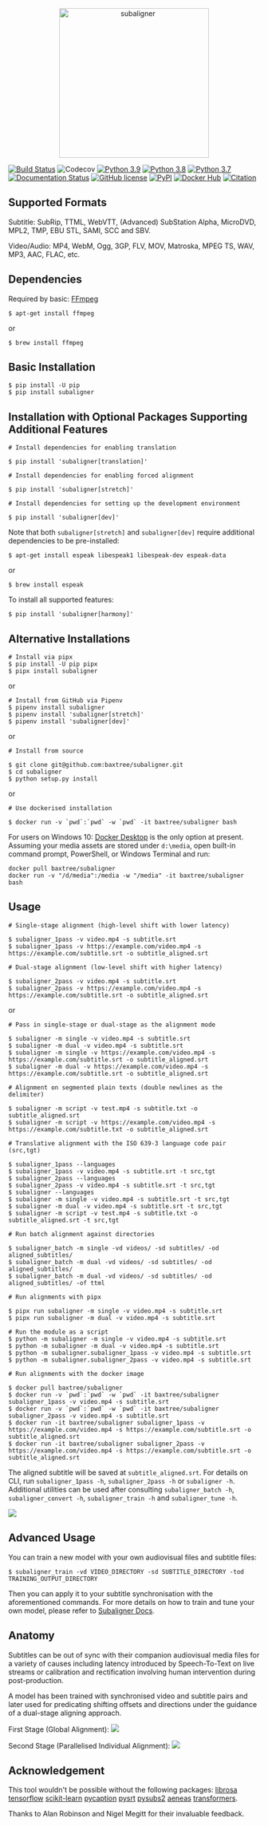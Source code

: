 <div align="center">
  <img src="./figures/subaligner.png" alt="subaligner" width="300" />
</div>

[![Build Status](https://github.com/baxtree/subaligner/actions/workflows/ci-pipeline.yml/badge.svg?branch=master)](https://github.com/baxtree/subaligner/actions/workflows/ci-pipeline.yml?query=branch%3Amaster) ![Codecov](https://img.shields.io/codecov/c/github/baxtree/subaligner)
[![Python 3.9](https://img.shields.io/badge/python-3.9-blue.svg)](https://www.python.org/downloads/release/python-390/) [![Python 3.8](https://img.shields.io/badge/python-3.8-blue.svg)](https://www.python.org/downloads/release/python-380/) [![Python 3.7](https://img.shields.io/badge/python-3.7-blue.svg)](https://www.python.org/downloads/release/python-370/)
[![Documentation Status](https://readthedocs.org/projects/subaligner/badge/?version=latest)](https://subaligner.readthedocs.io/en/latest/?badge=latest)
[![GitHub license](https://img.shields.io/github/license/baxtree/subaligner)](https://github.com/baxtree/subaligner/blob/master/LICENSE)
[![PyPI](https://badge.fury.io/py/subaligner.svg)](https://badge.fury.io/py/subaligner)
[![Docker Hub](https://img.shields.io/docker/cloud/automated/baxtree/subaligner)](https://hub.docker.com/r/baxtree/subaligner)
[![Citation](https://zenodo.org/badge/228440472.svg)](https://doi.org/10.5281/zenodo.5603083)

## Supported Formats
Subtitle: SubRip, TTML, WebVTT, (Advanced) SubStation Alpha, MicroDVD, MPL2, TMP, EBU STL, SAMI, SCC and SBV.

Video/Audio: MP4, WebM, Ogg, 3GP, FLV, MOV, Matroska, MPEG TS, WAV, MP3, AAC, FLAC, etc.

## Dependencies
Required by basic: [FFmpeg](https://www.ffmpeg.org/)
```
$ apt-get install ffmpeg
```
or
```
$ brew install ffmpeg
```

## Basic Installation
```
$ pip install -U pip
$ pip install subaligner
```

## Installation with Optional Packages Supporting Additional Features
```
# Install dependencies for enabling translation

$ pip install 'subaligner[translation]'
```
```
# Install dependencies for enabling forced alignment

$ pip install 'subaligner[stretch]'
```
```
# Install dependencies for setting up the development environment

$ pip install 'subaligner[dev]'
```
Note that both `subaligner[stretch]` and `subaligner[dev]` require additional dependencies to be pre-installed:
```
$ apt-get install espeak libespeak1 libespeak-dev espeak-data
```
or
```
$ brew install espeak
```
To install all supported features:
```
$ pip install 'subaligner[harmony]'
```

## Alternative Installations
```
# Install via pipx
$ pip install -U pip pipx
$ pipx install subaligner
```
or
```
# Install from GitHub via Pipenv
$ pipenv install subaligner
$ pipenv install 'subaligner[stretch]'
$ pipenv install 'subaligner[dev]'
```
or
```
# Install from source

$ git clone git@github.com:baxtree/subaligner.git
$ cd subaligner
$ python setup.py install
```
or
```
# Use dockerised installation

$ docker run -v `pwd`:`pwd` -w `pwd` -it baxtree/subaligner bash
```
For users on Windows 10: [Docker Desktop](https://docs.docker.com/docker-for-windows/install/) is the only option at present.
Assuming your media assets are stored under `d:\media`, open built-in command prompt, PowerShell, or Windows Terminal and run:
```
docker pull baxtree/subaligner
docker run -v "/d/media":/media -w "/media" -it baxtree/subaligner bash
```

## Usage
```
# Single-stage alignment (high-level shift with lower latency)

$ subaligner_1pass -v video.mp4 -s subtitle.srt
$ subaligner_1pass -v https://example.com/video.mp4 -s https://example.com/subtitle.srt -o subtitle_aligned.srt
```
```
# Dual-stage alignment (low-level shift with higher latency)

$ subaligner_2pass -v video.mp4 -s subtitle.srt
$ subaligner_2pass -v https://example.com/video.mp4 -s https://example.com/subtitle.srt -o subtitle_aligned.srt
```
or
```
# Pass in single-stage or dual-stage as the alignment mode

$ subaligner -m single -v video.mp4 -s subtitle.srt
$ subaligner -m dual -v video.mp4 -s subtitle.srt
$ subaligner -m single -v https://example.com/video.mp4 -s https://example.com/subtitle.srt -o subtitle_aligned.srt
$ subaligner -m dual -v https://example.com/video.mp4 -s https://example.com/subtitle.srt -o subtitle_aligned.srt
```
```
# Alignment on segmented plain texts (double newlines as the delimiter)

$ subaligner -m script -v test.mp4 -s subtitle.txt -o subtitle_aligned.srt
$ subaligner -m script -v https://example.com/video.mp4 -s https://example.com/subtitle.txt -o subtitle_aligned.srt
```
```
# Translative alignment with the ISO 639-3 language code pair (src,tgt)

$ subaligner_1pass --languages
$ subaligner_1pass -v video.mp4 -s subtitle.srt -t src,tgt
$ subaligner_2pass --languages
$ subaligner_2pass -v video.mp4 -s subtitle.srt -t src,tgt
$ subaligner --languages
$ subaligner -m single -v video.mp4 -s subtitle.srt -t src,tgt
$ subaligner -m dual -v video.mp4 -s subtitle.srt -t src,tgt
$ subaligner -m script -v test.mp4 -s subtitle.txt -o subtitle_aligned.srt -t src,tgt
```
```
# Run batch alignment against directories

$ subaligner_batch -m single -vd videos/ -sd subtitles/ -od aligned_subtitles/
$ subaligner_batch -m dual -vd videos/ -sd subtitles/ -od aligned_subtitles/
$ subaligner_batch -m dual -vd videos/ -sd subtitles/ -od aligned_subtitles/ -of ttml
```
```
# Run alignments with pipx

$ pipx run subaligner -m single -v video.mp4 -s subtitle.srt
$ pipx run subaligner -m dual -v video.mp4 -s subtitle.srt
```
```
# Run the module as a script
$ python -m subaligner -m single -v video.mp4 -s subtitle.srt
$ python -m subaligner -m dual -v video.mp4 -s subtitle.srt
$ python -m subaligner.subaligner_1pass -v video.mp4 -s subtitle.srt
$ python -m subaligner.subaligner_2pass -v video.mp4 -s subtitle.srt
```
```
# Run alignments with the docker image

$ docker pull baxtree/subaligner
$ docker run -v `pwd`:`pwd` -w `pwd` -it baxtree/subaligner subaligner_1pass -v video.mp4 -s subtitle.srt
$ docker run -v `pwd`:`pwd` -w `pwd` -it baxtree/subaligner subaligner_2pass -v video.mp4 -s subtitle.srt
$ docker run -it baxtree/subaligner subaligner_1pass -v https://example.com/video.mp4 -s https://example.com/subtitle.srt -o subtitle_aligned.srt
$ docker run -it baxtree/subaligner subaligner_2pass -v https://example.com/video.mp4 -s https://example.com/subtitle.srt -o subtitle_aligned.srt
```
The aligned subtitle will be saved at `subtitle_aligned.srt`. For details on CLI, run `subaligner_1pass -h`, `subaligner_2pass -h` or `subaligner -h`.
Additional utilities can be used after consulting `subaligner_batch -h`, `subaligner_convert -h`, `subaligner_train -h` and `subaligner_tune -h`.

![](figures/screencast.gif)

## Advanced Usage
You can train a new model with your own audiovisual files and subtitle files:
```
$ subaligner_train -vd VIDEO_DIRECTORY -sd SUBTITLE_DIRECTORY -tod TRAINING_OUTPUT_DIRECTORY
```
Then you can apply it to your subtitle synchronisation with the aforementioned commands. For more details on how to train and tune your own model, please refer to [Subaligner Docs](https://subaligner.readthedocs.io/en/latest/advanced_usage.html).

## Anatomy
Subtitles can be out of sync with their companion audiovisual media files for a variety of causes including latency introduced by Speech-To-Text on live streams or calibration and rectification involving human intervention during post-production.

A model has been trained with synchronised video and subtitle pairs and later used for predicating shifting offsets and directions under the guidance of a dual-stage aligning approach. 

First Stage (Global Alignment):
![](figures/1st_stage.png)

Second Stage (Parallelised Individual Alignment):
![](figures/2nd_stage.png)

## Acknowledgement
This tool wouldn't be possible without the following packages:
[librosa](https://librosa.github.io/librosa/)
[tensorflow](https://www.tensorflow.org/)
[scikit-learn](https://scikit-learn.org)
[pycaption](https://pycaption.readthedocs.io)
[pysrt](https://github.com/byroot/pysrt)
[pysubs2](https://github.com/tkarabela/pysubs2)
[aeneas](https://www.readbeyond.it/aeneas/)
[transformers](https://huggingface.co/transformers/).

Thanks to Alan Robinson and Nigel Megitt for their invaluable feedback.

